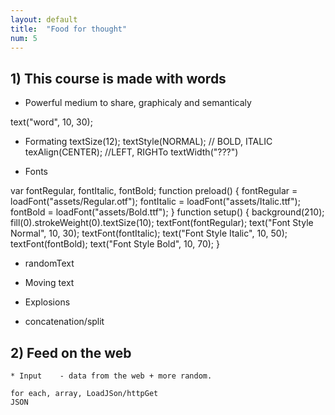 ```yaml
---
layout: default
title:  "Food for thought"
num: 5
---
```


## 1) This course is made with words

 * Powerful medium to share, graphicaly and semanticaly

text("word", 10, 30);

 * Formating
textSize(12);
textStyle(NORMAL); // BOLD, ITALIC
texAlign(CENTER); //LEFT, RIGHTo
textWidth("???")


 * Fonts

var fontRegular, fontItalic, fontBold;
function preload() {
   fontRegular = loadFont("assets/Regular.otf");
   fontItalic = loadFont("assets/Italic.ttf");
   fontBold = loadFont("assets/Bold.ttf");
}
function setup() {
   background(210);
   fill(0).strokeWeight(0).textSize(10);
   textFont(fontRegular);
   text("Font Style Normal", 10, 30);
   textFont(fontItalic);
   text("Font Style Italic", 10, 50);
   textFont(fontBold);
   text("Font Style Bold", 10, 70);
}

 * randomText

 * Moving text

 * Explosions

 * concatenation/split

## 2) Feed on the web
    * Input    - data from the web + more random.

    for each, array, LoadJSon/httpGet
    JSON
